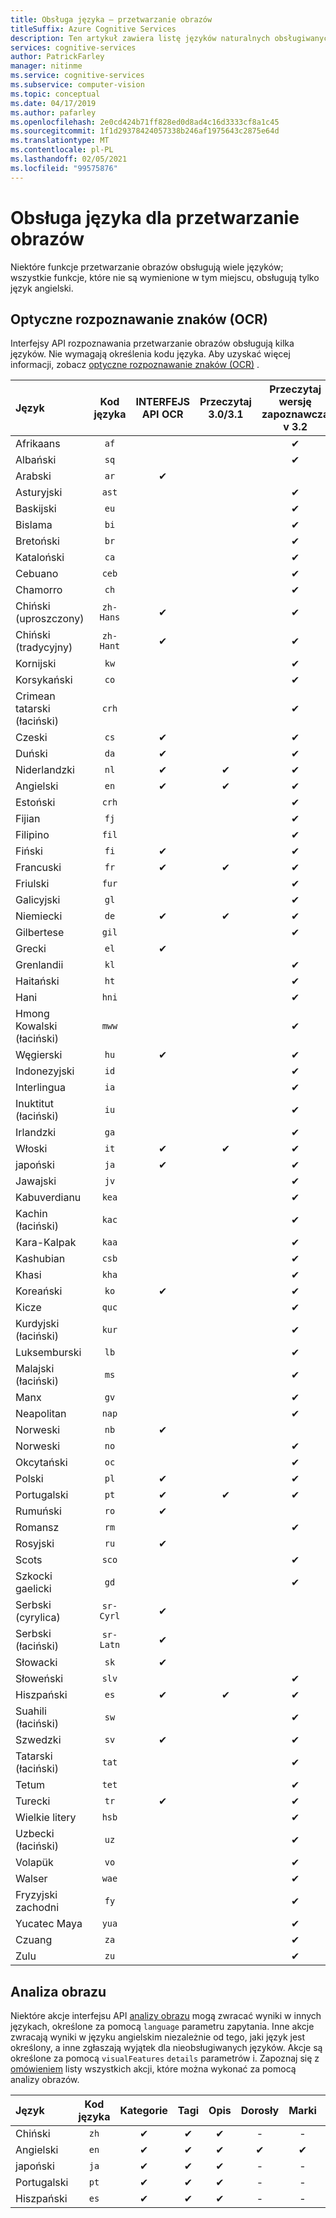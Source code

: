 ```yaml
---
title: Obsługa języka — przetwarzanie obrazów
titleSuffix: Azure Cognitive Services
description: Ten artykuł zawiera listę języków naturalnych obsługiwanych przez funkcje przetwarzanie obrazów. OCR, analiza obrazu.
services: cognitive-services
author: PatrickFarley
manager: nitinme
ms.service: cognitive-services
ms.subservice: computer-vision
ms.topic: conceptual
ms.date: 04/17/2019
ms.author: pafarley
ms.openlocfilehash: 2e0cd424b71ff828ed0d8ad4c16d3333cf8a1c45
ms.sourcegitcommit: 1f1d29378424057338b246af1975643c2875e64d
ms.translationtype: MT
ms.contentlocale: pl-PL
ms.lasthandoff: 02/05/2021
ms.locfileid: "99575876"
---
```

# <a name="language-support-for-computer-vision"></a>Obsługa języka dla przetwarzanie obrazów

Niektóre funkcje przetwarzanie obrazów obsługują wiele języków; wszystkie funkcje, które nie są wymienione w tym miejscu, obsługują tylko język angielski.

## <a name="optical-character-recognition-ocr"></a>Optyczne rozpoznawanie znaków (OCR)

Interfejsy API rozpoznawania przetwarzanie obrazów obsługują kilka języków. Nie wymagają określenia kodu języka. Aby uzyskać więcej informacji, zobacz [optyczne rozpoznawanie znaków (OCR)](concept-recognizing-text.md) .

|Język| Kod języka | INTERFEJS API OCR | Przeczytaj 3.0/3.1 | Przeczytaj wersję zapoznawczą v 3.2 |
|:-----|:----:|:-----:|:---:|:---:|
|Afrikaans|`af`| | |✔ |
|Albański |`sq`| | |✔ |
|Arabski | `ar`|✔ | | |
|Asturyjski |`ast`| | |✔ |
|Baskijski  |`eu`| | |✔ |
|Bislama   |`bi`| | |✔ |
|Bretoński    |`br`| | |✔ |
|Kataloński    |`ca`| | |✔ |
|Cebuano    |`ceb`| | |✔ |
|Chamorro  |`ch`| | |✔ |
|Chiński (uproszczony) | `zh-Hans`|✔ | |✔ |
|Chiński (tradycyjny) | `zh-Hant`|✔ | |✔ |
|Kornijski     |`kw`| | |✔ |
|Korsykański      |`co`| | |✔ |
|Crimean tatarski (łaciński)  |`crh`| | |✔ |
|Czeski | `cs` |✔ | |✔ |
|Duński | `da` |✔ | |✔ |
|Niderlandzki | `nl` |✔ |✔ |✔ |
|Angielski | `en` |✔ |✔ |✔ |
|Estoński  |`crh`| | |✔ |
|Fijian |`fj`| | |✔ |
|Filipino  |`fil`| | |✔ |
|Fiński | `fi` |✔ | |✔ |
|Francuski | `fr` |✔ |✔ |✔ |
|Friulski  | `fur` | | |✔ |
|Galicyjski   | `gl` | | |✔ |
|Niemiecki | `de` |✔ |✔ |✔ |
|Gilbertese    | `gil` | | |✔ |
|Grecki | `el` |✔ | | |
|Grenlandii   | `kl` | | |✔ |
|Haitański  | `ht` | | |✔ |
|Hani  | `hni` | | |✔ |
|Hmong Kowalski (łaciński) | `mww` | | |✔ |
|Węgierski | `hu` |✔ | | ✔ |
|Indonezyjski   | `id` | | |✔ |
|Interlingua  | `ia` | | |✔ |
|Inuktitut (łaciński)  | `iu` | | |✔ |
|Irlandzki    | `ga` | | |✔ |
|Włoski | `it` |✔ |✔ |✔ |
|japoński | `ja` |✔ | |✔ |
|Jawajski | `jv` | | |✔ |
|Kabuverdianu | `kea` | | |✔ |
|Kachin (łaciński) | `kac` | | |✔ |
|Kara-Kalpak | `kaa` | | |✔ |
|Kashubian | `csb` | | |✔ |
|Khasi  | `kha` | | |✔ |
|Koreański | `ko` |✔ | |✔ |
|Kicze  | `quc` | | |✔ |
|Kurdyjski (łaciński) | `kur` | | |✔ |
|Luksemburski  | `lb` | | |✔ |
|Malajski (łaciński)  | `ms` | | |✔ |
|Manx  | `gv` | | |✔ |
|Neapolitan   | `nap` | | |✔ |
|Norweski | `nb` |✔ | | |
|Norweski | `no` | | |✔ |
|Okcytański | `oc` | | |✔ |
|Polski | `pl` |✔ | |✔ |
|Portugalski | `pt` |✔ |✔ |✔ |
|Rumuński | `ro` |✔ | | |
|Romansz  | `rm` | | |✔ |
|Rosyjski | `ru` |✔ | | |
|Scots  | `sco` | | |✔ |
|Szkocki gaelicki  | `gd` | | |✔ |
|Serbski (cyrylica) | `sr-Cyrl` |✔ | | |
|Serbski (łaciński) | `sr-Latn` |✔ | | |
|Słowacki | `sk` |✔ | | |
|Słoweński  | `slv` | | |✔ |
|Hiszpański | `es` |✔ |✔ |✔ |
|Suahili (łaciński)  | `sw` | | |✔ |
|Szwedzki | `sv` |✔ | |✔ |
|Tatarski (łaciński)  | `tat` | | |✔ |
|Tetum    | `tet` | | |✔ |
|Turecki | `tr` |✔ | |✔ |
|Wielkie litery  | `hsb` | | |✔ |
|Uzbecki (łaciński)     | `uz` | | |✔ |
|Volapük   | `vo` | | |✔ |
|Walser    | `wae` | | |✔ |
|Fryzyjski zachodni | `fy` | | |✔ |
|Yucatec Maya | `yua` | | |✔ |
|Czuang | `za` | | |✔ |
|Zulu  | `zu` | | |✔ |

## <a name="image-analysis"></a>Analiza obrazu

Niektóre akcje interfejsu API [analizy obrazu](https://westcentralus.dev.cognitive.microsoft.com/docs/services/computer-vision-v3-1-ga/operations/56f91f2e778daf14a499f21b) mogą zwracać wyniki w innych językach, określone za pomocą `language` parametru zapytania. Inne akcje zwracają wyniki w języku angielskim niezależnie od tego, jaki język jest określony, a inne zgłaszają wyjątek dla nieobsługiwanych języków. Akcje są określone za pomocą `visualFeatures` `details` parametrów i. Zapoznaj się z [omówieniem](overview.md) listy wszystkich akcji, które można wykonać za pomocą analizy obrazów.

|Język | Kod języka | Kategorie | Tagi | Opis | Dorosły | Marki | Kolor | Twarze | ImageType | Obiekty | Osobistości | Punkty orientacyjne |
|:---|:---:|:----:|:---:|:---:|:---:|:---:|:---:|:---:|:---:|:---:|:---:|:---:|
|Chiński | `zh`    | ✔ | ✔| ✔|-|-|-|-|-|❌|✔|✔|
|Angielski | `en`   | ✔ | ✔| ✔|✔|✔|✔|✔|✔|✔|✔|✔|
|japoński | `ja`   | ✔ | ✔| ✔|-|-|-|-|-|❌|✔|✔|
|Portugalski | `pt` | ✔ | ✔| ✔|-|-|-|-|-|❌|✔|✔|
|Hiszpański | `es`    | ✔ | ✔| ✔|-|-|-|-|-|❌|✔|✔|
